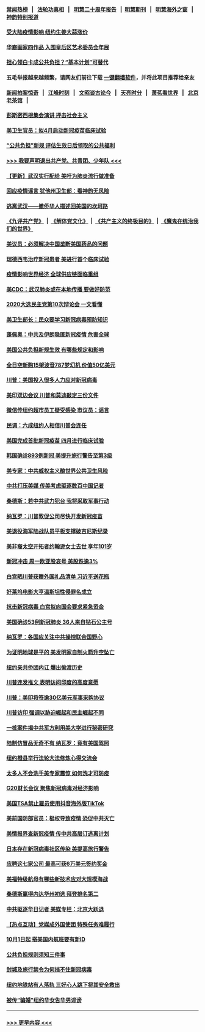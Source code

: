 #### [禁闻热榜](热点新闻.md?=0)  &nbsp;&nbsp;|&nbsp;&nbsp; [法轮功真相](https://github.com/gfw-breaker/truth/blob/master/README.md?=0) &nbsp;&nbsp;|&nbsp;&nbsp; [明慧二十周年报告](https://github.com/gfw-breaker/mh-reports/blob/master/README.md?=0) &nbsp;&nbsp;|&nbsp;&nbsp;[明慧期刊](https://github.com/gfw-breaker/mh-qikan) &nbsp;&nbsp;|&nbsp;&nbsp; [明慧海外之窗](https://github.com/gfw-breaker/mh-news/blob/master/README.md?=0) &nbsp;&nbsp;|&nbsp;&nbsp; [神韵特别报道](https://github.com/gfw-breaker/mh-news/blob/master/shenyun.md?=0)
#### [受大陆疫情影响  纽约生姜大蒜涨价](../pages/nsc412/n11896485.md?t=02262102) 
#### [华裔画家四作品  入围皇后区艺术委员会年展](../pages/nsc412/n11896497.md?t=02262102) 
#### [担心领白卡成公共负担？“基本计划”可替代](../pages/nsc412/n11896478.md?t=02262102) 
#### 五毛举报越来越频繁，请网友们前往下载 [一键翻墙软件](https://github.com/gfw-breaker/ssr-accounts)，并将此项目推荐给亲友
#### [新闻拍案惊奇](https://github.com/gfw-breaker/banned-news/blob/master/pages/link4.md) &nbsp;&nbsp;|&nbsp;&nbsp; [江峰时刻](https://github.com/gfw-breaker/banned-news/blob/master/pages/link4.md) &nbsp;&nbsp;|&nbsp;&nbsp; [文昭谈古论今](https://github.com/gfw-breaker/banned-news/blob/master/pages/link4.md) &nbsp;&nbsp;|&nbsp;&nbsp; [天亮时分](https://github.com/gfw-breaker/banned-news/blob/master/pages/link4.md) &nbsp;&nbsp;|&nbsp;&nbsp; [萧茗看世界](https://github.com/gfw-breaker/banned-news/blob/master/pages/link4.md) &nbsp;&nbsp;|&nbsp;&nbsp; [北京老茶馆](https://github.com/gfw-breaker/banned-news/blob/master/pages/link4.md) &nbsp;&nbsp;|&nbsp;&nbsp; 
#### [彭斯密西根集会演讲 抨击社会主义](../pages/nsc412/n11896543.md?t=02262102) 
#### [美卫生官员：拟4月启动新冠疫苗临床试验](../pages/nsc412/n11896357.md?t=02262102) 
#### [“公共负担”新规  评估生效日后领取的公共福利](../pages/nsc412/n11893847.md?t=02262102) 
#### [>>> 我要声明退出共产党、共青团、少年队 <<<](https://github.com/begood0513/goodnews/blob/master/quit/letter.md) 
#### [【更新】武汉实行配给 美吁为肺炎流行做准备](../pages/nsc412/n11890652.md?t=02262102) 
#### [回应疫情谣言 犹他州卫生部：看神韵无风险](../pages/nsc412/n11896078.md?t=02262102) 
#### [逃离武汉——撤侨华人描述回美国的坎坷路](../pages/nsc412/n11895897.md?t=02262102) 
#### [《九评共产党》](https://github.com/begood0513/9ping.md/blob/master/README.md) &nbsp;|&nbsp; [《解体党文化》](../../../../jtdwh.md/blob/master/README.md)  &nbsp;|&nbsp; [《共产主义的终极目的》](../../../../gczydzjmd.md/blob/master/README.md) &nbsp;|&nbsp; [《魔鬼在统治我们的世界》](../../../../mgztzwmdsj.md/blob/master/README.md) 
#### [美议员：必须解决中国垄断美国药品的问题](../pages/nsc412/n11895991.md?t=02262102) 
#### [瑞德西韦治疗新冠患者 美进行首个临床试验](../pages/nsc412/n11895845.md?t=02262102) 
#### [疫情影响世界经济 全球供应链面临重组](../pages/nsc412/n11895634.md?t=02262102) 
#### [美CDC：武汉肺炎或在本地传播 要做好防范](../pages/nsc412/n11895597.md?t=02262102) 
#### [2020大选民主党第10次辩论会 一文看懂](../pages/nsc412/n11895486.md?t=02262102) 
#### [美卫生部长：民众要学习新冠病毒预防知识](../pages/nsc412/n11895308.md?t=02262102) 
#### [蓬佩奥：中共及伊朗隐匿新冠疫情 危害全球](../pages/nsc412/n11895492.md?t=02262102) 
#### [美国公共负担新规生效 有哪些规定和影响](../pages/nsc412/n11893866.md?t=02262102) 
#### [全日空新购15架波音787梦幻机 价值50亿美元](../pages/nsc412/n11895154.md?t=02262102) 
#### [川普：美国投入很多人力应对新冠病毒](../pages/nsc412/n11894977.md?t=02262102) 
#### [美印双边会议 川普和莫迪敲定三份文件](../pages/nsc412/n11894247.md?t=02262102) 
#### [微信传纽约超市员工疑受感染  市议员：谣言](../pages/nsc412/n11893861.md?t=02262102) 
#### [民调：六成纽约人相信川普会连任](../pages/nsc412/n11893884.md?t=02262102) 
#### [美国完成首批新冠疫苗 四月进行临床试验](../pages/nsc412/n11893526.md?t=02262102) 
#### [韩国确诊893例新冠 美提升旅行警告至第3级](../pages/nsc412/n11893662.md?t=02262102) 
#### [美专家：中共威权主义酿世界公共卫生风险](../pages/nsc412/n11893474.md?t=02262102) 
#### [中共打压美媒 传美考虑驱逐数百中国记者](../pages/nsc412/n11893178.md?t=02262102) 
#### [桑德斯：若中共武力犯台 我将采取军事行动](../pages/nsc412/n11893282.md?t=02262102) 
#### [纳瓦罗：川普敦促公司尽快开发新冠疫苗](../pages/nsc412/n11893211.md?t=02262102) 
#### [美退役海军陆战队员平板支撑破吉尼斯纪录](../pages/nsc412/n11893022.md?t=02262102) 
#### [美非裔太空开拓者约翰逊女士去世 享年101岁](../pages/nsc412/n11892917.md?t=02262102) 
#### [新冠冲击 周一欧亚股哀号 美股跌逾3%](../pages/nsc412/n11892648.md?t=02262102) 
#### [白宫晒川普获赠外国礼品清单 习近平送花瓶](../pages/nsc412/n11892985.md?t=02262102) 
#### [好莱坞电影大亨温斯坦性侵罪名成立](../pages/nsc412/n11892907.md?t=02262102) 
#### [抗击新冠病毒 白宫拟向国会要求紧急资金](../pages/nsc412/n11892943.md?t=02262102) 
#### [美国确诊53例新冠肺炎 36人来自钻石公主号](../pages/nsc412/n11892877.md?t=02262102) 
#### [纳瓦罗：各国应关注中共操控联合国野心](../pages/nsc412/n11892856.md?t=02262102) 
#### [为证明地球是平的 美发明家自制火箭升空坠亡](../pages/nsc412/n11892645.md?t=02262102) 
#### [纽约亲共侨团内讧 爆出偷渡历史](../pages/nsc412/n11891235.md?t=02262102) 
#### [川普连发推文 表明访问印度的高度意愿](../pages/nsc412/n11891927.md?t=02262102) 
#### [川普：美印将签逾30亿美元军事采购协议](../pages/nsc412/n11892494.md?t=02262102) 
#### [川普访印 强调以胁迫崛起和民主崛起不同](../pages/nsc412/n11891855.md?t=02262102) 
#### [一桩案件揭中共军方利用美大学进行秘密研究](../pages/nsc412/n11891206.md?t=02262102) 
#### [陆制仿冒品无奇不有 纳瓦罗：竟有美国驾照](../pages/nsc412/n11890953.md?t=02262102) 
#### [纽约橙县举行法轮大法修炼心得交流会](../pages/nsc412/n11890760.md?t=02262102) 
#### [太多人不会洗手美专家震惊 如何洗才可防疫](../pages/nsc412/n11875866.md?t=02262102) 
#### [G20财长会议 聚焦新冠病毒对经济影响](../pages/nsc412/n11890400.md?t=02262102) 
#### [美国TSA禁止雇员使用抖音海外版TikTok](../pages/nsc412/n11890500.md?t=02262102) 
#### [美前国防部官员：极权导致疫情 恐促中共灭亡](../pages/nsc412/n11889092.md?t=02262102) 
#### [美情报界查新冠疫情 传中共高层订逃离计划](../pages/nsc412/n11888161.md?t=02262102) 
#### [日本存在新冠病毒社区传染 美提高旅行警告](../pages/nsc412/n11889917.md?t=02262102) 
#### [应聘这七家公司 最高可获6万美元签约奖金](../pages/nsc412/n11879446.md?t=02262102) 
#### [美福特级航母有哪些新技术应对大规模海战](../pages/nsc412/n11882087.md?t=02262102) 
#### [桑德斯赢得内达华州初选 拜登排名第二](../pages/nsc412/n11888760.md?t=02262102) 
#### [中共驱逐华日记者 美媒专栏：北京大跃退](../pages/nsc412/n11888453.md?t=02262102) 
#### [【热点互动】党媒成外国使团 特殊任务难履行](../pages/nsc412/n11888306.md?t=02262102) 
#### [10月1日起 搭美国内航班要有新ID](../pages/nsc412/n11888243.md?t=02262102) 
#### [公共负担规则须知三件事](../pages/nsc412/n11888123.md?t=02262102) 
#### [封城及旅行禁令为何挡不住新冠病毒](../pages/nsc412/n11888067.md?t=02262102) 
#### [纽约地铁站有人落轨   三好心人跳下将其安全救出](../pages/nsc412/n11888088.md?t=02262102) 
#### [被传“骗婚”纽约华女告华男诽谤](../pages/nsc412/n11887303.md?t=02262102) 

----
#### [ >>> 更早内容 <<< ](../indexes/nsc412-earlier.md)
